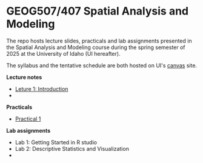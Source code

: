# GEOG507/407 Spatial Analysis and Modeling

The repo hosts lecture slides, practicals and lab assignments presented in the Spatial Analysis and Modeling course during the spring semester of 2025 at the University of Idaho (UI hereafter).

The syllabus and the tentative schedule are both hosted on UI's [canvas](https://canvas.uidaho.edu/) site.

**Lecture notes**

-   [Leture 1: Introduction](Lectures/Lecture1.html)
-   

**Practicals**

-   [Practical 1](Practicals/1_Practical.html)

**Lab assignments**

-   Lab 1: Getting Started in R studio
-   Lab 2: Descriptive Statistics and Visualization
-   
